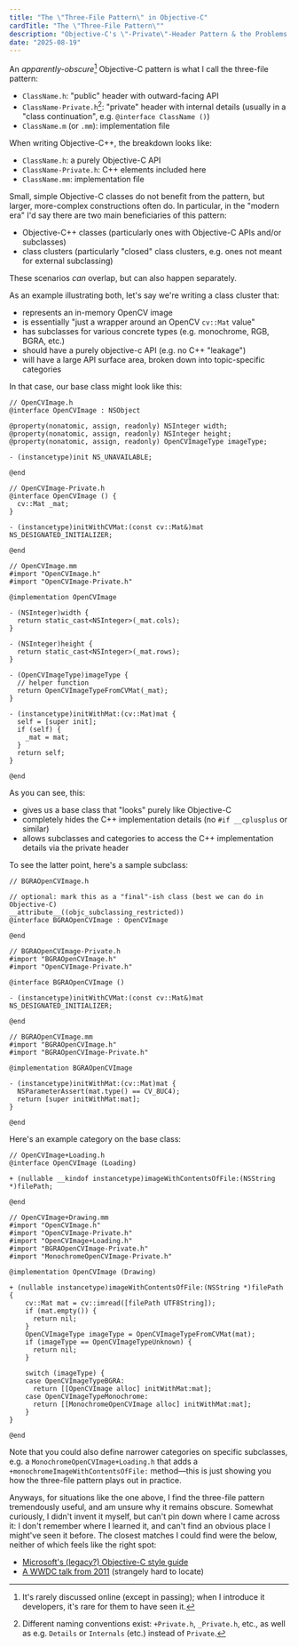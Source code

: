 ```yaml
---
title: "The \"Three-File Pattern\" in Objective-C"
cardTitle: "The \"Three-File Pattern\""
description: "Objective-C's \"-Private\"-Header Pattern & the Problems it Solves"
date: "2025-08-19"
---
```


An *apparently-obscure*[^1] Objective-C pattern is what I call the three-file pattern:

- `ClassName.h`: "public" header with outward-facing API
- `ClassName-Private.h`[^2]: "private" header with internal details (usually in a "class continuation", e.g. `@interface ClassName ()`)
- `ClassName.m` (or `.mm`): implementation file

[^1]: It's rarely discussed online (except in passing); when I introduce it developers, it's rare for them to have seen it.

[^2]: Different naming conventions exist: `+Private.h`, `_Private.h`, etc., as well as e.g. `Details` or `Internals` (etc.) instead of `Private`.

When writing Objective-C++, the breakdown looks like:

- `ClassName.h`: a purely Objective-C API
- `ClassName-Private.h`: C++ elements included here
- `ClassName.mm`: implementation file

Small, simple Objective-C classes do not benefit from the pattern, but larger, more-complex constructions often do.
In particular, in the "modern era" I'd say there are two main beneficiaries of this pattern:

- Objective-C++ classes (particularly ones with Objective-C APIs and/or subclasses)
- class clusters (particularly "closed" class clusters, e.g. ones not meant for external subclassing)

These scenarios *can* overlap, but can also happen separately.

As an example illustrating both, let's say we're writing a class cluster that:

- represents an in-memory OpenCV image
- is essentially "just a wrapper around an OpenCV `cv::Mat` value"
- has subclasses for various concrete types (e.g. monochrome, RGB, BGRA, etc.)
- should have a purely objective-c API (e.g. no C++ "leakage")
- will have a large API surface area, broken down into topic-specific categories

In that case, our base class might look like this:


```objective-cpp
// OpenCVImage.h
@interface OpenCVImage : NSObject 

@property(nonatomic, assign, readonly) NSInteger width;
@property(nonatomic, assign, readonly) NSInteger height;
@property(nonatomic, assign, readonly) OpenCVImageType imageType;

- (instancetype)init NS_UNAVAILABLE;

@end

// OpenCVImage-Private.h
@interface OpenCVImage () {
  cv::Mat _mat;
}

- (instancetype)initWithCVMat:(const cv::Mat&)mat NS_DESIGNATED_INITIALIZER;

@end

// OpenCVImage.mm
#import "OpenCVImage.h"
#import "OpenCVImage-Private.h"

@implementation OpenCVImage

- (NSInteger)width {
  return static_cast<NSInteger>(_mat.cols);
}

- (NSInteger)height {
  return static_cast<NSInteger>(_mat.rows);
}

- (OpenCVImageType)imageType {
  // helper function
  return OpenCVImageTypeFromCVMat(_mat);
}

- (instancetype)initWithMat:(cv::Mat)mat {
  self = [super init];
  if (self) {
    _mat = mat;
  }
  return self;
}

@end
```

As you can see, this:

- gives us a base class that "looks" purely like Objective-C
- completely hides the C++ implementation details (no `#if __cplusplus` or similar)
- allows subclasses and categories to access the C++ implementation details via the private header

To see the latter point, here's a sample subclass:

```objective-cpp
// BGRAOpenCVImage.h

// optional: mark this as a "final"-ish class (best we can do in Objective-C)
__attribute__((objc_subclassing_restricted))
@interface BGRAOpenCVImage : OpenCVImage

@end

// BGRAOpenCVImage-Private.h
#import "BGRAOpenCVImage.h"
#import "OpenCVImage-Private.h"

@interface BGRAOpenCVImage ()

- (instancetype)initWithCVMat:(const cv::Mat&)mat NS_DESIGNATED_INITIALIZER;

@end

// BGRAOpenCVImage.mm
#import "BGRAOpenCVImage.h"
#import "BGRAOpenCVImage-Private.h"

@implementation BGRAOpenCVImage

- (instancetype)initWithMat:(cv::Mat)mat {
  NSParameterAssert(mat.type() == CV_8UC4);
  return [super initWithMat:mat];
}

@end
```

Here's an example category on the base class:

```objective-cpp
// OpenCVImage+Loading.h
@interface OpenCVImage (Loading)

+ (nullable __kindof instancetype)imageWithContentsOfFile:(NSString *)filePath;

@end

// OpenCVImage+Drawing.mm
#import "OpenCVImage.h"
#import "OpenCVImage-Private.h"
#import "OpenCVImage+Loading.h"
#import "BGRAOpenCVImage-Private.h"
#import "MonochromeOpenCVImage-Private.h"

@implementation OpenCVImage (Drawing)

+ (nullable instancetype)imageWithContentsOfFile:(NSString *)filePath {
    cv::Mat mat = cv::imread([filePath UTF8String]);
    if (mat.empty()) {
      return nil;
    }
    OpenCVImageType imageType = OpenCVImageTypeFromCVMat(mat);
    if (imageType == OpenCVImageTypeUnknown) {
      return nil;
    }

    switch (imageType) {
    case OpenCVImageTypeBGRA:
      return [[OpenCVImage alloc] initWithMat:mat];
    case OpenCVImageTypeMonochrome:
      return [[MonochromeOpenCVImage alloc] initWithMat:mat];
    }
}

@end
```

Note that you could also define narrower categories on specific subclasses, e.g. a `MonochromeOpenCVImage+Loading.h` that adds a `+monochromeImageWithContentsOfFile:` method—this is just showing you how the three-file pattern plays out in practice.

Anyways, for situations like the one above, I find the three-file pattern tremendously useful, and am unsure why it remains obscure.
Somewhat curiously, I didn't invent it myself, but can't pin down where I came across it: I don't remember where I learned it, and can't find an obvious place I might've seen it before.
The closest matches I could find were the below, neither of which feels like the right spot:

- [Microsoft's (legacy?) Objective-C style guide](https://microsoft.github.io/objc-guide/Headers/Factoring.html)
- [A WWDC talk from 2011](https://nonstrict.eu/wwdcindex/wwdc2011/322/) (strangely hard to locate)


